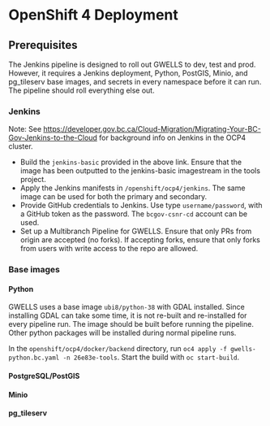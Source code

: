 # OpenShift 4 Deployment

## Prerequisites

The Jenkins pipeline is designed to roll out GWELLS to dev, test and prod.  However, it requires a Jenkins deployment,
Python, PostGIS, Minio, and pg_tileserv base images, and secrets in every namespace before it can run. The pipeline should roll everything else out.


### Jenkins
Note: See https://developer.gov.bc.ca/Cloud-Migration/Migrating-Your-BC-Gov-Jenkins-to-the-Cloud for background info on Jenkins in the OCP4 cluster.

* Build the `jenkins-basic` provided in the above link. Ensure that the image has been outputted to the jenkins-basic imagestream in the tools project.
* Apply the Jenkins manifests in `/openshift/ocp4/jenkins`. The same image can be used for both the primary and secondary.
* Provide GitHub credentials to Jenkins. Use type `username/password`, with a GitHub token as the password.  The `bcgov-csnr-cd` account can be used.
* Set up a Multibranch Pipeline for GWELLS. Ensure that only PRs from origin are accepted (no forks).  If accepting forks, ensure that only forks from
users with write access to the repo are allowed.

### Base images

#### Python

GWELLS uses a base image `ubi8/python-38` with GDAL installed.  Since installing GDAL can take some time, it is not re-built and re-installed for every
pipeline run.  The image should be built before running the pipeline. Other python packages will be installed during normal pipeline runs.

In the `openshift/ocp4/docker/backend` directory, run `oc4 apply -f gwells-python.bc.yaml -n 26e83e-tools`. Start the build with `oc start-build`.

#### PostgreSQL/PostGIS

#### Minio

#### pg_tileserv
